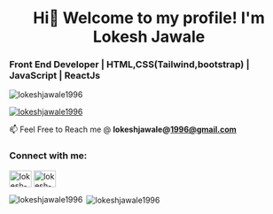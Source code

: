 
<h1 align="center">Hi👋 Welcome to my profile! I'm Lokesh Jawale</h1>

<h3 align="left">Front End Developer  |  HTML,CSS(Tailwind,bootstrap)  |  JavaScript  | ReactJs</h3>

<p align="left"> <img src="https://komarev.com/ghpvc/?username=lokeshjawale1996&label=Profile%20views&color=0e75b6&style=flat" alt="lokeshjawale1996" /> </p>

<p align="left"> <a href="https://github.com/ryo-ma/github-profile-trophy"><img src="https://github-profile-trophy.vercel.app/?username=lokeshjawale1996" alt="lokeshjawale1996" /></a> </p>

📫 Feel Free to Reach me @ **lokeshjawale@1996@gmail.com**
<h3 align="left">Connect with me:</h3>
<p align="left">
<a href="https://www.linkedin.com/in/lokesh-jawale-41a223192/" target="blank"><img align="center" src="https://raw.githubusercontent.com/rahuldkjain/github-profile-readme-generator/master/src/images/icons/Social/linked-in-alt.svg" alt="lokesh-jawale" height="30" width="40" /></a>
<a href="https://www.instagram.com/_lokesh_jawale/" target="blank"><img align="center" src="https://raw.githubusercontent.com/rahuldkjain/github-profile-readme-generator/master/src/images/icons/Social/instagram.svg" alt="lokesh-instagram" height="30" width="40" /></a>

</p>

<p><img align="left" src="https://github-readme-stats.vercel.app/api/top-langs?username=lokeshjawale1996&show_icons=true&locale=en&layout=compact" alt="lokeshjawale1996" /></p>

<p>&nbsp;<img align="center" src="https://github-readme-stats.vercel.app/api?username=lokeshjawale1996&show_icons=true&locale=en" alt="lokeshjawale1996" /></p>

<!--
**LokeshJawale1996/LokeshJawale1996** is a ✨ _special_ ✨ repository because its `README.md` (this file) appears on your GitHub profile.

Here are some ideas to get you started:

- 🔭 I’m currently working on ...
- 🌱 I’m currently learning ...
- 👯 I’m looking to collaborate on ...
- 🤔 I’m looking for help with ...
- 💬 Ask me about ...
- 📫 How to reach me: ...
- 😄 Pronouns: ...
- ⚡ Fun fact: ...
-->
